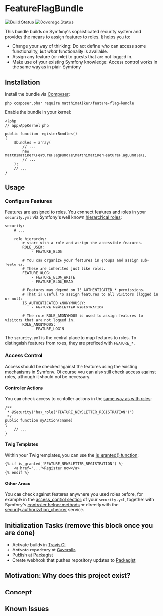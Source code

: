 # FeatureFlagBundle #

[![Build Status](https://travis-ci.org/Matthimatiker/FeatureFlagBundle.svg?branch=master)](https://travis-ci.org/Matthimatiker/FeatureFlagBundle)
[![Coverage Status](https://coveralls.io/repos/Matthimatiker/FeatureFlagBundle/badge.svg?branch=master&service=github)](https://coveralls.io/github/Matthimatiker/FeatureFlagBundle?branch=master)

This bundle builds on Symfony's sophisticated security system and provides the means to assign features to roles.
It helps you to:

- Change your way of thinking: Do not define *who* can access some functionality, but *what* functionality is available.
- Assign any feature (or role) to guests that are not logged in.
- Make use of your existing Symfony knowledge: Access control works in the same way as in plain Symfony.

## Installation ##

Install the bundle via [Composer](https://getcomposer.org):

    php composer.phar require matthimatiker/feature-flag-bundle

Enable the bundle in your kernel:

    <?php
    // app/AppKernel.php

    public function registerBundles()
    {
        $bundles = array(
            // ...
            new Matthimatiker\FeatureFlagBundle\MatthimatikerFeatureFlagBundle(),
            // ...
        );
        // ...
    }

## Usage ##

### Configure Features ###

Features are assigned to roles. You connect features and roles in your ``security.yml``
via Symfony's well known [hierarchical roles](http://symfony.com/doc/current/book/security.html#hierarchical-roles):

    security:
        # ...
        
        role_hierarchy:
            # Start with a role and assign the accessible features.
            ROLE_USER:
                - FEATURE_BLOG
                
            # You can organize your features in groups and assign sub-features.
            # These are inherited just like roles.
            FEATURE_BLOG:
                - FEATURE_BLOG_WRITE
                - FEATURE_BLOG_READ
                
            # Features may depend on IS_AUTHENTICATED_* permissions.
            # That is useful to assign features to all visitors (logged in or not):
            IS_AUTHENTICATED_ANONYMOUSLY:
                - FEATURE_NEWSLETTER_REGISTRATION
                
            # The role ROLE_ANONYMOUS is used to assign features to visitors that are not logged in.
            ROLE_ANONYMOUS:
                - FEATURE_LOGIN

The ``security.yml`` is the central place to map features to roles.
To distinguish features from roles, they are prefixed with ``FEATURE_*``.

### Access Control ###

Access should be checked against the features using the existing mechanisms in Symfony. 
Of course you can also still check access against roles, although it should not be necessary.

#### Controller Actions ####

You can check access to contoller actions in the [same way as with roles](http://symfony.com/doc/current/book/security.html#securing-controllers-and-other-code):

    /**
     * @Security("has_role('FEATURE_NEWSLETTER_REGISTRATION')")
     */
    public function myAction($name)
    {
        // ...
    }
    
#### Twig Templates #### 
   
Within your Twig templates, you can use the [is_granted() function](http://symfony.com/doc/current/book/security.html#access-control-in-templates):

    {% if is_granted('FEATURE_NEWSLETTER_REGISTRATION') %}
        <a href="...">Register now</a>
    {% endif %}

#### Other Areas ####

You can check against features anywhere you used roles before, for example in the
[access_control section](http://symfony.com/doc/current/book/security.html#securing-url-patterns-access-control)
of your ``security.yml``, together with Symfony's
[controller helper methods](http://symfony.com/doc/current/book/security.html#securing-controllers-and-other-code)
or directly with the
[security.authorization_checker](http://symfony.com/doc/current/book/security.html#securing-controllers-and-other-code)
service.

## Initialization Tasks (remove this block once you are done) ##

- Activate builds in [Travis CI](https://travis-ci.org/)
- Activate repository at [Coveralls](https://coveralls.io)
- Publish at [Packagist](https://packagist.org/)
- Create webhook that pushes repository updates to [Packagist](https://packagist.org/)

## Motivation: Why does this project exist? ##



## Concept ##


## Known Issues ##
